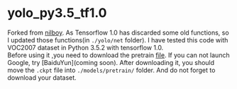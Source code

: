 # yolo_py3.5_tf1.0
Forked from [nilboy](https://github.com/nilboy/tensorflow-yolo).
As Tensorflow 1.0 has discarded some old functions, so I updated those functions(in `./yolo/net` folder). I have tested this code with VOC2007 dataset in Python 3.5.2 with tensorflow 1.0.<br>
Before using it ,you need to download the pretrain [file](https://drive.google.com/file/d/0B-yiAeTLLamRekxqVE01Yi1RRlk/view?usp=sharing).
If you can not launch Google, try [BaiduYun](coming soon). After downloading it, you should move the `.ckpt` file into `./models/pretrain/` folder. And do not forget to download your dataset. 
